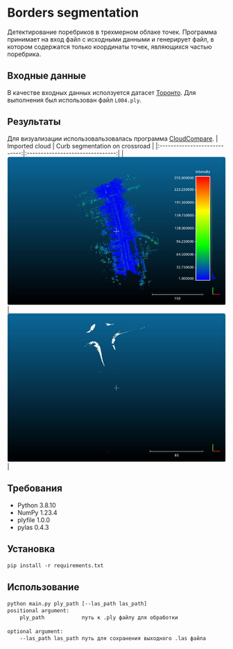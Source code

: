 # Borders segmentation
Детектирование поребриков в трехмерном облаке точек. Программа принимает на вход файл с исходными данными и генерирует файл, в котором содержатся только координаты точек, являющихся частью поребрика.
## Входные данные
В качестве входных данных исползуется датасет [Торонто](https://github.com/WeikaiTan/Toronto-3D). Для выполнения был использован файл `L004.ply`.
## Результаты
Для визуализации использовальзовалась программа [CloudCompare](https://www.cloudcompare.org).
|        Imported cloud        |  Curb segmentation on crossroad  |
|:----------------------------:|:--------------------------------:|
| ![](images/default.jpg)      |  ![](images/border.jpg)          |
## Требования
- Python 3.8.10
- NumPy 1.23.4
- plyfile 1.0.0
- pylas 0.4.3
## Установка
    pip install -r requirements.txt
## Использование
```
python main.py ply_path [--las_path las_path]
positional argument:
    ply_path            путь к .ply файлу для обработки

optional argument:
    --las_path las_path путь для сохранения выходного .las файла
```